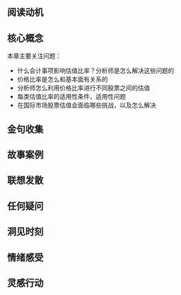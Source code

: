 ## 阅读动机

## 核心概念

本章主要关注问题：
- 什么会计事项影响估值比率？分析师是怎么解决这些问题的
- 价格比率是怎么和基本面有关系的
- 分析师怎么利用价格比率进行不同股票之间的估值
- 每类估值比率的适用性条件，适用性问题
- 在国际市场股票估值会面临哪些挑战，以及怎么解决
## 金句收集

## 故事案例

## 联想发散

## 任何疑问

## 洞见时刻

## 情绪感受

## 灵感行动
